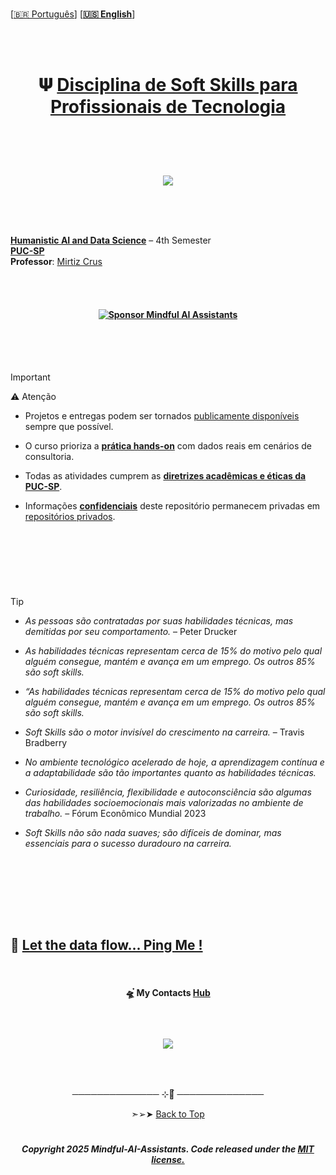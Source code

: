 

<br>
 
 
 \[[🇧🇷 Português](README.pt_BR.md)\] \[**[🇺🇸 English](README.md)**\]


<br><br>



# <p align="center">  𝚿 [Disciplina de Soft Skills para Profissionais de Tecnologia]()



<br><br><br>


<p align="center">
   <img src="https://github.com/user-attachments/assets/791a69e2-d09a-429f-9257-f6667fff5c04 ">
 </p>

<br><br><br>


[**Humanistic AI and Data Science**]() – 4th Semester  
[**PUC-SP**]()   
**Professor**: [Mirtiz Crus]()


<br><br>




#### <p align="center"> [![Sponsor Mindful AI Assistants](https://img.shields.io/badge/Sponsor-%C2%B7%C2%B7%C2%B7%20Mindful%20AI%20Assistants%20%C2%B7%C2%B7%C2%B7-brightgreen?logo=GitHub)](https://github.com/sponsors/Mindful-AI-Assistants)



<!--Confidentiality Statement-->

<br><br><br>


> [!IMPORTANT]
>
> ⚠️ Atenção
>
> * Projetos e entregas podem ser tornados [publicamente disponíveis]() sempre que possível.
>
> * O curso prioriza a [**prática hands-on**]() com dados reais em cenários de consultoria.
>
> * Todas as atividades cumprem as [**diretrizes acadêmicas e éticas da PUC-SP**]().
>
> * Informações [**confidenciais**]() deste repositório permanecem privadas em [repositórios privados]().
>
>  

<br>

#  

<br><br>

<!--Fim-->


> [!TIP]
>
>
>  * *As pessoas são contratadas por suas habilidades técnicas, mas demitidas por seu comportamento.* – Peter Drucker
> 
>  * *As habilidades técnicas representam cerca de 15% do motivo pelo qual alguém consegue, mantém e avança em um emprego. Os outros 85% são soft skills.*  
>
>  * *“As habilidades técnicas representam cerca de 15% do motivo pelo qual alguém consegue, mantém e avança em um emprego. Os outros 85% são soft skills.*
>
>   * *Soft Skills são o motor invisível do crescimento na carreira.* – Travis Bradberry
>
>   * *No ambiente tecnológico acelerado de hoje, a aprendizagem contínua e a adaptabilidade são tão importantes quanto as habilidades técnicas.*
>
>  * *Curiosidade, resiliência, flexibilidade e autoconsciência são algumas das habilidades socioemocionais mais valorizadas no ambiente de trabalho.* – Fórum Econômico Mundial 2023
>
>  * *Soft Skills não são nada suaves; são difíceis de dominar, mas essenciais para o sucesso duradouro na carreira.*
>

<br><br><br>

<!--Fim-->











































<br><br>


## 💌 [Let the data flow... Ping Me !](mailto:fabicampanari@proton.me)

<br>


#### <p align="center">  🛸๋ My Contacts [Hub](https://linktr.ee/fabianacampanari)


<br>

### <p align="center"> <img src="https://github.com/user-attachments/assets/517fc573-7607-4c5d-82a7-38383cc0537d" />


<br><br>

<p align="center">  ────────────── ⊹🔭๋ ──────────────

<!--
<p align="center">  ────────────── 🛸๋*ੈ✩* 🔭*ੈ₊ ──────────────
-->

<br>

<p align="center"> ➣➢➤ <a href="#top">Back to Top </a>
  

  
#
 
##### <p align="center">Copyright 2025 Mindful-AI-Assistants. Code released under the  [MIT license.](https://github.com/Mindful-AI-Assistants/CDIA-Entrepreneurship-Soft-Skills-PUC-SP/blob/21961c2693169d461c6e05900e3d25e28a292297/LICENSE)





